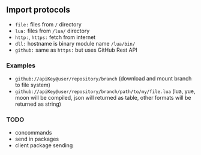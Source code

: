 ## Import protocols
- `file:` files from `/` directory
- `lua:` files from `/lua/` directory
- `http:`, `https:` fetch from internet
- `dll:` hostname is binary module name `/lua/bin/`
- `github:` same as `https:` but uses GitHub Rest API

### Examples
- `github://apiKey@user/repository/branch` (download and mount branch to file system)
- `github://apiKey@user/repository/branch/path/to/my/file.lua` (lua, yue, moon will be compiled, json will returned as table, other formats will be returned as string)

### TODO
* concommands
* send in packages
* client package sending
